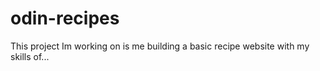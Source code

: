 # odin-recipes

This project Im working on 
is me building a basic recipe website
with my skills of...
